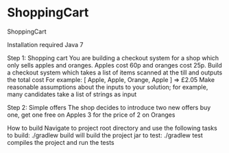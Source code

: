 # ShoppingCart
ShoppingCart

Installation required
Java 7

Step 1: Shopping cart
You are building a checkout system for a shop which only sells apples and oranges.
Apples cost 60p and oranges cost 25p.
Build a checkout system which takes a list of items scanned at the till and outputs the total cost
For example: [ Apple, Apple, Orange, Apple ] => £2.05
Make reasonable assumptions about the inputs to your solution; for example, many candidates take a list of strings as input

Step 2: Simple offers
The shop decides to introduce two new offers
buy one, get one free on Apples
3 for the price of 2 on Oranges

How to build
Navigate to project root directory and use the following tasks
to build: ./gradlew build will build the project jar
to test: ./gradlew test compiles the project and run the tests
